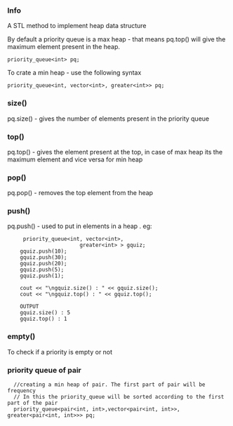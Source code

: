 ### Info
A STL method to implement heap data structure

By default a priority queue is a max heap - that means pq.top() will give the maximum element present in the heap.
```
priority_queue<int> pq;
```

To crate a min heap - use the following syntax

```
priority_queue<int, vector<int>, greater<int>> pq;
```

### size()
pq.size() - gives the number of elements present in the priority queue

### top()

pq.top() - gives the element present at the top, in case of max heap its the maximum element and vice versa for min heap

### pop()

pq.pop() - removes the top element from the heap

### push()

pq.push() - used to put in elements in a heap . eg:

```
     priority_queue<int, vector<int>,  
                       greater<int> > gquiz;
    gquiz.push(10);
    gquiz.push(30);
    gquiz.push(20);
    gquiz.push(5);
    gquiz.push(1);

    cout << "\ngquiz.size() : " << gquiz.size();
    cout << "\ngquiz.top() : " << gquiz.top();

    OUTPUT
    gquiz.size() : 5
    gquiz.top() : 1
```

### empty()

To check if a priority is empty or not

### priority queue of pair

```
  //creating a min heap of pair. The first part of pair will be frequency
  // In this the priority_queue will be sorted according to the first part of the pair
  priority_queue<pair<int, int>,vector<pair<int, int>>, greater<pair<int, int>>> pq;
```
